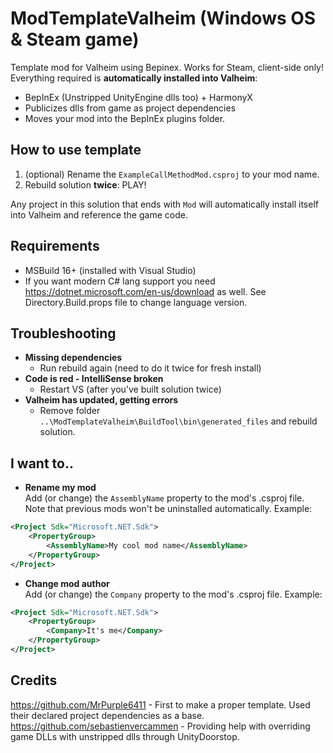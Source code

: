 # ModTemplateValheim (Windows OS & Steam game)
Template mod for Valheim using Bepinex. Works for Steam, client-side only!
Everything required is **automatically installed into Valheim**:
 - BepInEx (Unstripped UnityEngine dlls too) + HarmonyX
 - Publicizes dlls from game as project dependencies
 - Moves your mod into the BepInEx plugins folder.

## How to use template
1. (optional) Rename the `ExampleCallMethodMod.csproj` to your mod name. 
2. Rebuild solution **twice**: PLAY!

Any project in this solution that ends with `Mod` will automatically install itself into Valheim and reference the game code.

## Requirements
 - MSBuild 16+ (installed with Visual Studio)
 - If you want modern C# lang support you need https://dotnet.microsoft.com/en-us/download as well. See Directory.Build.props file to change language version.

## Troubleshooting
 - **Missing dependencies**
   - Run rebuild again (need to do it twice for fresh install)
 - **Code is red - IntelliSense broken**
   - Restart VS (after you've built solution twice)
 - **Valheim has updated, getting errors**
   - Remove folder `..\ModTemplateValheim\BuildTool\bin\generated_files` and rebuild solution.

## I want to..

- **Rename my mod**  
  Add (or change) the `AssemblyName` property to the mod's .csproj file. Note that previous mods won't be uninstalled automatically. Example:
```xml
<Project Sdk="Microsoft.NET.Sdk">
    <PropertyGroup>
        <AssemblyName>My cool mod name</AssemblyName>
    </PropertyGroup>
</Project>
```
- **Change mod author**  
  Add (or change) the `Company` property to the mod's .csproj file. Example:
```xml
<Project Sdk="Microsoft.NET.Sdk">
    <PropertyGroup>
        <Company>It's me</Company>
    </PropertyGroup>
</Project>
```

## Credits
https://github.com/MrPurple6411 - First to make a proper template. Used their declared project dependencies as a base.  
https://github.com/sebastienvercammen - Providing help with overriding game DLLs with unstripped dlls through UnityDoorstop.
